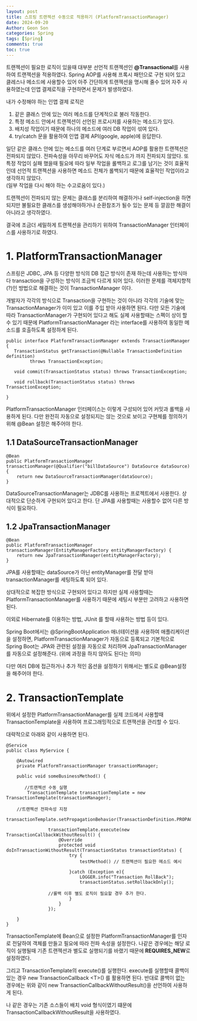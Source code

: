 ```yaml
---
layout: post
title: 스프링 트랜젝션 수동으로 적용하기 (PlatformTransactionManager) 
date: 2024-09-20
Author: Geon Son
categories: Spring
tags: [Spring]
comments: true
toc: true    
---
```


트랜젝션이 필요한 로직이 있을때 대부분 선언적 트랜젝션인 **@Transactional**를 사용하여 트랜젝션을 적용하였다. Spring AOP를 사용해 프록시 패턴으로 구현 되어 있고 클레스나 메소드에 사용할수 있어 아주 간단하게 트랜젝션을 명시해 줄수 있어 자주 사용하였는데 인앱 결제로직을 구현하면서 문제가 발생하였다. 

내가 수정해야 하는 인앱 결제 로직은 
  1. 같은 클래스 안에 있는 여러 메소드를 단계적으로 불러 작동한다.
  2. 특정 메소드 안에서 트랜젝션이 선언된 프로시저를 사용하는 메소드가 있다.
  3. 배치성 작업이기 때문에 하나의 메소드에 여러 DB 작업이 섞여 있다.
  4. try/catch 문을 활용하여 인앱 결제 API(google, apple)에 응답한다.

일단 같은 클래스 안에 있는 메소드를 여러 단계로 부르면서 AOP를 활용한 트랜젝션은 전파되지 않았다. 전파속성을 아무리 바꾸어도 자식 메소드가 까지 전파되지 않았다. 
또 특정 작업이 실패 했을때 필요에 따라 일부 작업을 롤백하고 로그를 남기는 것이 효율적인데 선언적 트랜젝션을 사용하면 메소드 전체가 롤백되기 때문에 효율적인 작업이라고 생각하지 않았다.  
(일부 작업을 다시 해야 하는 수고로움이 있다.)

트랜젝션이 전파되지 않는 문제는 클래스를 분리하여 해결하거나 self-injection을 하면 되지만 불필요한 클래스를 생성해야하거나 순환참조가 될수 있는 문제 등 깔끔한 해결이 아니라고 생각하였다. 

결국에 조금더 세밀하게 트랜젝션을 관리하기 위하여 TransactionManager 인터페이스를 사용하기로 하였다.

# 1. PlatformTransactionManager 
스프링은 JDBC, JPA 등 다양한 방식의 DB 접근 방식이 존재 하는데 사용하는 방식마다 transaction을 구성하는 방식이 조금씩 다르게 되어 있다. 이러한 문제를 객체지향적(?)인 방법으로 해결하는 것이 TransactionManager 이다. 

개발자가 각각의 방식으로 Transaction을 구현하는 것이 아니라 각각의 기술에 맞는 TransactionManager가 이미 있고 이를 주입 받아 사용하면 된다. 다만 모든 기술에 따라 TransactionManager가 구현되어 있다고 해도 실제 사용할때는 스펙이 상이 할수 있기 때문에 
PlatformTransactionManager 라는 interface를 사용하여 동일한 메소드를 호출하도록 설정하게 된다.

~~~
public interface PlatformTransactionManager extends TransactionManager {
   TransactionStatus getTransaction(@Nullable TransactionDefinition definition)
         throws TransactionException;

   void commit(TransactionStatus status) throws TransactionException;

   void rollback(TransactionStatus status) throws TransactionException;

}
~~~
PlatformTransactionManager 인터페이스는 이렇게 구성되어 있어 커밋과 롤백을 사용하게 된다. 다만 완전히 자동으로 설정되지는 않는 것으로 보이고 구현체를 정의하기 위해 @Bean 설정은 해주어야 한다.

## 1.1 DataSourceTransactionManager
~~~
@Bean
public PlatformTransactionManager transactionManager(@Qualifier("billDataSource") DataSource dataSource) {
	return new DataSourceTransactionManager(dataSource);
}
~~~
DataSourceTransactionManager는 JDBC를 사용하는 프로젝트에서 사용한다. 
상대적으로 단순하게 구현되어 있다고 한다. 단 JPA를 사용할때는 사용할수 없어 다른 방식이 필요하다.



## 1.2 JpaTransactionManager

~~~
@Bean
public PlatformTransactionManager transactionManager(EntityManagerFactory entityManagerFactory) {
	return new JpaTransactionManager(entityManagerFactory);
}
~~~
JPA를 사용할때는 dataSource가 아닌 entityManager를 전달 받아 transactionManager를 세팅하도록 되어 있다.

 상대적으로 복잡한 방식으로 구현되어 있다고 하지만 실제 사용할때는 PlatformTransactionManager를 사용하기 때문에 세팅시 부분만 고려하고 사용하면 된다.  


이외로 Hibernate를 이용하는 방법, JUnit 를 할때 사용하는 방법 등이 있다. 

Spring Boot에서는 @SpringBootApplication 애너테이션을 사용하여 애플리케이션을 설정하면, PlatformTransactionManager가 자동으로 등록되고 기본적으로 Spring Boot는 JPA와 관련된 설정을 자동으로 처리하며 JpaTransactionManager를 자동으로 설정해준다. (위에 과정을 하지 않아도 된다는 의미)

다만 여러 DB에 접근하거나 추가 적인 옵션을 설정하기 위해서는 별도로 @Bean설정을 해주어야 한다. 


# 2. TransactionTemplate 
위에서 설정한 PlatformTransactionManager를 실제 코드에서 사용할때 TransactionTemplate을 사용하여 프로그래밍적으로 트랜잭션을 관리할 수 있다. 

대략적으로 아래와 같이 사용하면 된다. 

~~~
@Service
public class MyService {

    @Autowired
    private PlatformTransactionManager transactionManager;

    public void someBusinessMethod() {

       //트랜젝션 수동 실행
        TransactionTemplate transactionTemplate = new TransactionTemplate(transactionManager);

	//트랜젝션 전파속성 지정
        transactionTemplate.setPropagationBehavior(TransactionDefinition.PROPAGATION_REQUIRES_NEW);

                transactionTemplate.execute(new TransactionCallbackWithoutResult() {
                    @Override
                    protected void doInTransactionWithoutResult(TransactionStatus transactionStatus) {
                        try {
                            testMethod() // 트랜젝션이 필요한 메소드 예시
                           
                        }catch (Exception e){
                            LOGGER.info("Transaction RollBack");
                            transactionStatus.setRollbackOnly();

			    //롤백 이후 별도 로직이 필요할 경우 추가 한다.
                        }
                    }
                });

    }
}
~~~
TransactionTemplate에 Bean으로 설정한 PlatformTransactionManager를 인자로 전달하여 객체를 만들고 필요에 따라 전파 속성을 설정한다.
 나같은 경우에는 해당 로직이 실행될때 기존 트랜젝션과 별도로 실행되기를 바랬기 때문에 **REQUIRES_NEW**로 설정하였다. 

그리고 TransactionTemplate의 execute()를 실행한다. execute를 실행할때 콜백이 있는 경우 new TransactionCallback \<T>() 를 활용하면 된다. 반대로 콜백이 없는 경우에는 위와 같이 new TransactionCallbackWithoutResult()을 선언하여 사용하게 된다. 

나 같은 경우는 기존 소스들이 배치 void 형식이였기 떄문에 TransactionCallbackWithoutResult을 사용하였다. 


